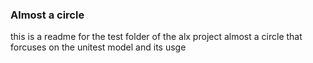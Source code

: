 ### Almost a circle
this is a readme for the test folder of the alx project almost a circle that forcuses on the unitest model and its usge